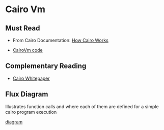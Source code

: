 # Cairo Vm

## Must Read

* From Cairo Documentation: [How Cairo Works](https://www.cairo-lang.org/docs/how_cairo_works/index.html#how-cairo-works)

* [CairoVm code](https://github.com/starkware-libs/cairo-lang/tree/master/src/starkware/cairo/lang/vm)

## Complementary Reading

* [Cairo Whitepaper](https://eprint.iacr.org/2021/1063)

## Flux Diagram

Illustrates function calls and where each of them are defined for a simple cairo program execution

[diagram](CairoVmFlowchart.png)

